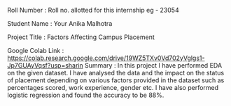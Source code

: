 Roll Number       :    Roll no. allotted for this internship eg - 23054 

Student Name      :    Your Anika Malhotra 

Project Title     :    Factors Affecting Campus Placement 

Google Colab Link :   https://colab.research.google.com/drive/19WZ5TXv0Vd702yVglgs1-Jp7GUAyVqsf?usp=sharin
Summary : In this project I have performed EDA on the given dataset. I have analysed the data and the impact on the status of placement depending on various factors provided in the dataset such as percentages scored, work experience, gender etc. I have also performed logistic regression and found the accuracy to be 88%.
